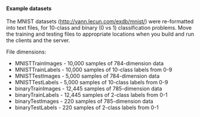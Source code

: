 #### Example datasets
The MNIST datasets (http://yann.lecun.com/exdb/mnist/) were re-formatted into text files, 
for 10-class and binary (0 vs 1) classification problems. 
Move the training and testing files to appropriate locations when you build and run the clients and the server.

File dimensions:

* MNISTTrainImages - 10,000 samples of 784-dimension data
* MNISTTrainLabels - 10,000 samples of 10-class labels from 0-9
* MNISTTestImages - 5,000 samples of 784-dimension data
* MNISTTestLabels - 5,000 samples of 10-class labels from 0-9
* binaryTrainImages - 12,445 samples of 785-dimension data
* binaryTrainLabels - 12,445 samples of 2-class labels from 0-1
* binaryTestImages - 220 samples of 785-dimension data
* binaryTestLabels - 220 samples of 2-class labels from 0-1

